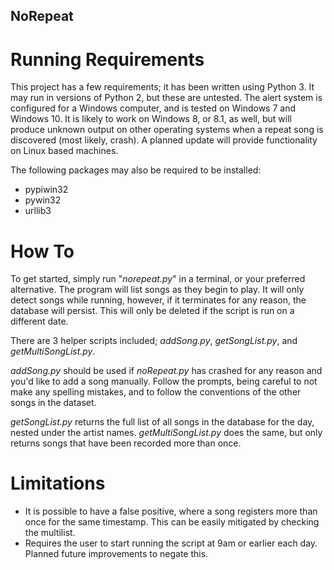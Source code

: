 ## NoRepeat

# Running Requirements
This project has a few requirements; it has been written using Python 3. It may run in versions of Python 2, but these are untested. The alert system is configured for a Windows computer, and is tested on Windows 7 and Windows 10. It is likely to work on Windows 8, or 8.1, as well, but will produce unknown output on other operating systems when a repeat song is discovered (most likely, crash). A planned update will provide functionality on Linux based machines.

The following packages may also be required to be installed:
  - pypiwin32
  - pywin32
  - urllib3

# How To
To get started, simply run "*norepeat.py*" in a terminal, or your preferred alternative. The program will list songs as they begin to play. It will only detect songs while running, however, if it terminates for any reason, the database will persist. This will only be deleted if the script is run on a different date.

There are 3 helper scripts included; *addSong.py*, *getSongList.py*, and *getMultiSongList.py*.

*addSong.py* should be used if *noRepeat.py* has crashed for any reason and you'd like to add a song manually. Follow the prompts, being careful to not make any spelling mistakes, and to follow the conventions of the other songs in the dataset.

*getSongList.py* returns the full list of all songs in the database for the day, nested under the artist names. *getMultiSongList.py* does the same, but only returns songs that have been recorded more than once.

# Limitations
  - It is possible to have a false positive, where a song registers more than once for the same timestamp. This can be easily mitigated by checking the multilist.
  - Requires the user to start running the script at 9am or earlier each day. Planned future improvements to negate this.
